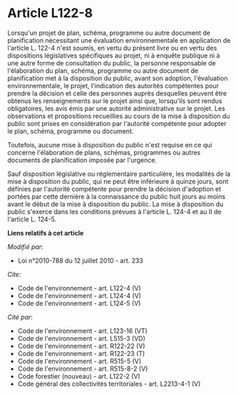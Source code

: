 # Article L122-8

Lorsqu'un projet de plan, schéma, programme ou autre document de planification nécessitant une évaluation environnementale en
application de l'article L. 122-4 n'est soumis, en vertu du présent livre ou en vertu des dispositions législatives
spécifiques au projet, ni à enquête publique ni à une autre forme de consultation du public, la personne responsable de
l'élaboration du plan, schéma, programme ou autre document de planification met à la disposition du public, avant son
adoption, l'évaluation environnementale, le projet, l'indication des autorités compétentes pour prendre la décision et celle
des personnes auprès desquelles peuvent être obtenus les renseignements sur le projet ainsi que, lorsqu'ils sont rendus
obligatoires, les avis émis par une autorité administrative sur le projet. Les observations et propositions recueillies au
cours de la mise à disposition du public sont prises en considération par l'autorité compétente pour adopter le plan, schéma,
programme ou document. 

Toutefois, aucune mise à disposition du public n'est requise en ce qui concerne l'élaboration de plans, schémas, programmes
ou autres documents de planification imposée par l'urgence. 

Sauf disposition législative ou réglementaire particulière, les modalités de la mise à disposition du public, qui ne peut
être inférieure à quinze jours, sont définies par l'autorité compétente pour prendre la décision d'adoption et portées par
cette dernière à la connaissance du public huit jours au moins avant le début de la mise à disposition du public. La mise à
disposition du public s'exerce dans les conditions prévues à l'article L. 124-4 et au II de l'article L. 124-5.

**Liens relatifs à cet article**

_Modifié par_:

  - Loi n°2010-788 du 12 juillet 2010 - art. 233

_Cite_:

  - Code de l'environnement - art. L122-4 (V)
  - Code de l'environnement - art. L124-4 (V)
  - Code de l'environnement - art. L124-5 (V)

_Cité par_:

  - Code de l'environnement - art. L123-16 (VT)
  - Code de l'environnement - art. L515-3 (VD)
  - Code de l'environnement - art. R122-22 (V)
  - Code de l'environnement - art. R122-23 (T)
  - Code de l'environnement - art. R515-5 (V)
  - Code de l'environnement - art. R515-8-2 (V)
  - Code forestier (nouveau) - art. L122-2 (V)
  - Code général des collectivités territoriales - art. L2213-4-1 (V)
